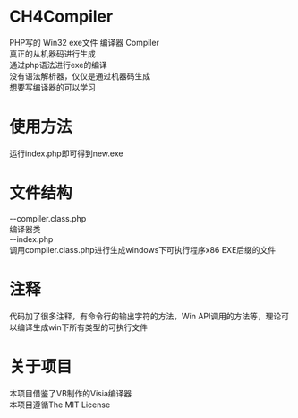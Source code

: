 # CH4Compiler
PHP写的 Win32 exe文件 编译器 Compiler  
真正的从机器码进行生成  
通过php语法进行exe的编译  
没有语法解析器，仅仅是通过机器码生成  
想要写编译器的可以学习  

# 使用方法
运行index.php即可得到new.exe

# 文件结构
--compiler.class.php  
编译器类  
--index.php  
调用compiler.class.php进行生成windows下可执行程序x86 EXE后缀的文件  

# 注释
代码加了很多注释，有命令行的输出字符的方法，Win API调用的方法等，理论可以编译生成win下所有类型的可执行文件

# 关于项目
本项目借鉴了VB制作的Visia编译器  
本项目遵循The MIT License  
